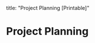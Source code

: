 <frontmatter>
title: "Project Planning [Printable]"
</frontmatter>

<link rel="stylesheet" href="{{baseUrl}}/css/textbook.css">

<div class="website-content">

<div id="main">

# Project Planning

<include src="workBreakdownStructure/unit-inParent-asPanel-print.md" boilerplate />
<include src="milestones/unit-inParent-asPanel-print.md" boilerplate />
<include src="buffers/unit-inParent-asPanel-print.md" boilerplate />
<include src="issueTrackers/unit-inParent-asPanel-print.md" boilerplate />
<include src="ganttCharts/unit-inParent-asPanel-print.md" boilerplate />
<include src="pertCharts/unit-inParent-asPanel-print.md" boilerplate />

</div>

</div>
